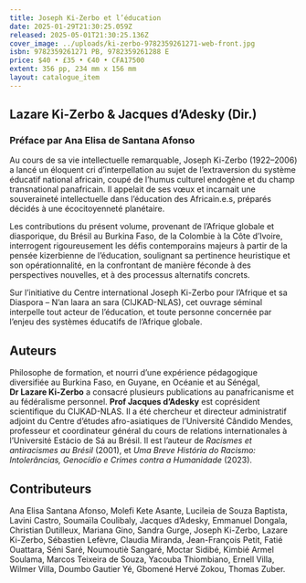 ```yaml
---
title: Joseph Ki-Zerbo et l’éducation
date: 2025-01-29T21:30:25.059Z
released: 2025-05-01T21:30:25.136Z
cover_image: ../uploads/ki-zerbo-9782359261271-web-front.jpg
isbn: 9782359261271 PB, 9782359261288 E
price: $40 • £35 • €40 • CFA17500
extent: 356 pp, 234 mm x 156 mm
layout: catalogue_item
---
```

## Lazare Ki-Zerbo & Jacques d’Adesky (Dir.)

### P﻿réface par Ana Elisa de Santana Afonso

Au cours de sa vie intellectuelle remarquable, Joseph Ki-Zerbo (1922–2006) a lancé un éloquent cri d’interpellation au sujet de l’extraversion du système éducatif national africain, coupé de l’humus culturel endogène et du champ transnational panafricain. Il appelait de ses vœux et incarnait une souveraineté intellectuelle dans l’éducation des Africain.e.s, préparés décidés à une écocitoyenneté planétaire.

Les contributions du présent volume, provenant de l’Afrique globale et diasporique, du Brésil au Burkina Faso, de la Colombie à la Côte d’Ivoire, interrogent rigoureusement les défis contemporains majeurs à partir de la pensée kizerbienne de l’éducation, soulignant sa pertinence heuristique et son opérationnalité, en la confrontant de manière féconde à des perspectives nouvelles, et à des processus alternatifs concrets.

Sur l’initiative du Centre international Joseph Ki-Zerbo pour l’Afrique et sa Diaspora – N’an laara an sara (CIJKAD-NLAS), cet ouvrage séminal interpelle tout acteur de l’éducation, et toute personne concernée par l’enjeu des systèmes éducatifs de l’Afrique globale.

## Auteurs

Philosophe de formation, et nourri d’une expérience pédagogique diversifiée au Burkina Faso, en Guyane, en Océanie et au Sénégal, **Dr Lazare Ki-Zerbo** a consacré plusieurs publications au panafricanisme et au fédéralisme personnel. **Prof Jacques d’Adesky** est coprésident scientifique du CIJKAD-NLAS. Il a été chercheur et directeur administratif adjoint du Centre d’études afro-asiatiques de l’Université Cândido Mendes, professeur et coordinateur général du cours de relations internationales à l’Université Estácio de Sá au Brésil. Il est l’auteur de *Racismes et antiracismes au Brésil* (2001), et *Uma Breve História do Racismo: Intolerâncias, Genocídio e Crimes contra a Humanidade* (2023).

## Contributeurs

Ana Elisa Santana Afonso, Molefi Kete Asante, Lucileia de Souza Baptista, Lavini Castro, Soumaïla Coulibaly, Jacques d’Adesky, Emmanuel Dongala, Christian Dutilleux, Mariana Gino, Sandra Gurge, Joseph Ki-Zerbo, Lazare Ki-Zerbo, Sébastien Lefèvre, Claudia Miranda, Jean-François Petit, Fatié Ouattara, Séni Saré, Noumoutiè Sangaré, Moctar Sidibé, Kimbié Armel Soulama, Marcos Teixeira de Souza, Yacouba Thiombiano, Ernell Villa, Wilmer Villa, Doumbo Gautier Yé, Gbomené Hervé Zokou, Thomas Zuber.